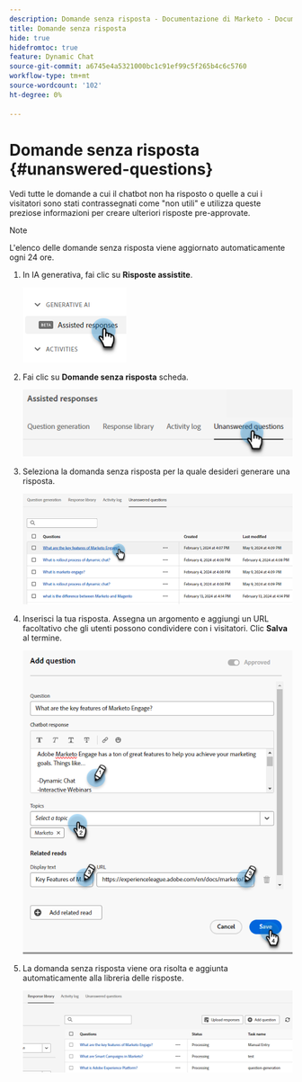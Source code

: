 ```yaml
---
description: Domande senza risposta - Documentazione di Marketo - Documentazione del prodotto
title: Domande senza risposta
hide: true
hidefromtoc: true
feature: Dynamic Chat
source-git-commit: a6745e4a5321000bc1c91ef99c5f265b4c6c5760
workflow-type: tm+mt
source-wordcount: '102'
ht-degree: 0%

---
```


# Domande senza risposta {#unanswered-questions}

Vedi tutte le domande a cui il chatbot non ha risposto o quelle a cui i visitatori sono stati contrassegnati come &quot;non utili&quot; e utilizza queste preziose informazioni per creare ulteriori risposte pre-approvate.

>[!NOTE]
>
>L&#39;elenco delle domande senza risposta viene aggiornato automaticamente ogni 24 ore.

1. In IA generativa, fai clic su **Risposte assistite**.

   ![](assets/unanswered-questions-1.png)

1. Fai clic su **Domande senza risposta** scheda.

   ![](assets/unanswered-questions-2.png)

1. Seleziona la domanda senza risposta per la quale desideri generare una risposta.

   ![](assets/unanswered-questions-3.png)

1. Inserisci la tua risposta. Assegna un argomento e aggiungi un URL facoltativo che gli utenti possono condividere con i visitatori. Clic **Salva** al termine.

   ![](assets/unanswered-questions-4.png)

1. La domanda senza risposta viene ora risolta e aggiunta automaticamente alla libreria delle risposte.

   ![](assets/unanswered-questions-5.png)
